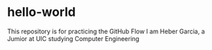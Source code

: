 # hello-world
This repository is for practicing the GitHub Flow
I am Heber Garcia, a Jumior at UIC studying Computer Engineering 
